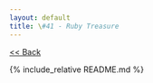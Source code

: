 ```yaml
---
layout: default
title: \#41 - Ruby Treasure
---
```


[<< Back](../)

{% include_relative README.md %}